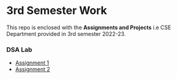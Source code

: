 # 3rd Semester Work

This repo is enclosed with the **Assignments and Projects** i.e CSE Department provided in 3rd semester 2022-23.

### DSA Lab

- [Assignment 1](lab-dsa/assignment-1)
- [Assignment 2](lab-dsa/assignment-2)

